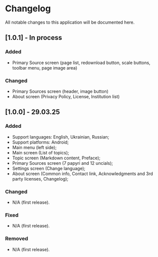 # Changelog

All notable changes to this application will be documented here.

## [1.0.1] - In process

### Added

- Primary Source screen (page list, redownload button, scale buttons, toolbar menu, page image area)

### Changed

- Primary Sources screen (header, image button)
- About screen (Privacy Policy, License, Institution list)

## [1.0.0] - 29.03.25

### Added

- Support languages: English, Ukrainian, Russian;
- Support platforms: Android;
- Main menu (left side);
- Main screen (List of topics);
- Topic screen (Markdown content, Preface);
- Primary Sources screen (7 papyri and 12 uncials);
- Settings screen (Change language);
- About screen (Common info, Contact link, Acknowledgments and 3rd party licenses, Changelog);

### Changed

- N/A (first release).

### Fixed

- N/A (first release).

### Removed

- N/A (first release).
